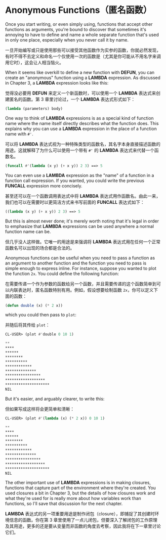# Anonymous Functions（匿名函数）

Once you start writing, or even simply using, functions that accept
other functions as arguments, you're bound to discover that sometimes
it's annoying to have to define and name a whole separate function
that's used in only one place, especially when you never call it by
name.

一旦开始编写或只是使用那些可以接受其他函数作为实参的函数，你就必然发现，有时不得不去定义和命名一个仅使用一次的函数是（尤其是你可能从不用名字来调用它时），这会让人相当恼火。

When it seems like overkill to define a new function with **DEFUN**, you
can create an "anonymous" function using a **LAMBDA** expression. As
discussed in Chapter 3, a **LAMBDA** expression looks like this:

觉得没必要用 **DEFUN** 来定义一个新函数时，可以使用一个 **LAMBDA**
表达式来创建匿名的函数。第 3 章里讨论过，一个 **LAMBDA** 表达式形式如下：

```lisp
(lambda (parameters) body)
```

One way to think of **LAMBDA** expressions is as a special kind of
function name where the name itself directly describes what the
function does. This explains why you can use a **LAMBDA** expression in
the place of a function name with `#'`.

可以将 **LAMBDA**
表达式视为一种特殊类型的函数名，其名字本身直接描述函数的用途。这就解释了为什么可以使用一个带有
`#'` 的 **LAMBDA** 表达式来代替一个函数名。

```lisp
(funcall #'(lambda (x y) (+ x y)) 2 3) ==> 5
```

You can even use a **LAMBDA** expression as the "name" of a function in a
function call expression. If you wanted, you could write the previous
**FUNCALL** expression more concisely.

甚至还可以在一个函数调用表达式中将 **LAMBDA**
表达式用作函数名。由此一来，我们也可以在需要时以更简洁方式来书写前面的
**FUNCALL** 表达式如下：

```lisp
((lambda (x y) (+ x y)) 2 3) ==> 5
```

But this is almost never done; it's merely worth noting that it's
legal in order to emphasize that **LAMBDA** expressions can be used
anywhere a normal function name can be.

但几乎没人这样做。它唯一的用途是来强调将 **LAMBDA**
表达式用在任何一个正常函数名可以出现的场合都是合法的。

Anonymous functions can be useful when you need to pass a function as
an argument to another function and the function you need to pass is
simple enough to express inline. For instance, suppose you wanted to
plot the function `2x`. You could define the following function:

在需要传递一个作为参数的函数给另一个函数，并且需要传递的这个函数简单到可以内联表达时，匿名函数特别有用。例如，假设想要绘制函数 `2x`，你可以定义下面的函数：

```lisp
(defun double (x) (* 2 x))
```

which you could then pass to `plot`:

并随后将其传给 `plot`：

```lisp
CL-USER> (plot #'double 0 10 1)

**
****
******
********
**********
************
**************
****************
******************
********************
NIL
```

But it's easier, and arguably clearer, to write this:

但如果写成这样将会更简单和清晰：

```lisp
CL-USER> (plot #'(lambda (x) (* 2 x)) 0 10 1)

**
****
******
********
**********
************
**************
****************
******************
********************
NIL
```

The other important use of **LAMBDA** expressions is in making closures,
functions that capture part of the environment where they're
created. You used closures a bit in Chapter 3, but the details of how
closures work and what they're used for is really more about how
variables work than functions, so I'll save that discussion for the
next chapter.

**LAMBDA** 表达式的另一项重要用途是制作闭包（closure），即捕捉了其创建时环境信息的函数。你在第 3
章里使用了一点儿闭包，但要深入了解闭包的工作原理及其用途，更多的还是要从变量而非函数的角度去考察，因此我将在下一章里讨论它们。
